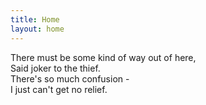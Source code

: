 ```yaml
---
title: Home
layout: home
---
```


There must be some kind of way out of here,  
Said joker to the thief.  
There's so much confusion -  
I just can't get no relief.
